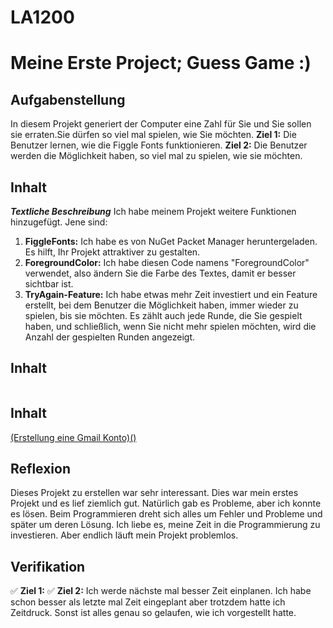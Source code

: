 # LA1200
# Meine Erste Project; Guess Game :)
## Aufgabenstellung
In diesem Projekt generiert der Computer eine Zahl für Sie und Sie sollen sie erraten.Sie dürfen so viel mal spielen, wie Sie möchten.
    **Ziel 1:** Die Benutzer lernen, wie die Figgle Fonts funktionieren.
    **Ziel 2:** Die Benutzer werden die Möglichkeit haben, so viel mal zu spielen, wie sie möchten.
## Inhalt
***Textliche Beschreibung***
Ich habe meinem Projekt weitere Funktionen hinzugefügt. Jene sind:
1. **FiggleFonts:** Ich habe es von NuGet Packet Manager heruntergeladen. Es hilft, Ihr Projekt attraktiver zu gestalten.
2. **ForegroundColor:** Ich habe diesen Code namens "ForegroundColor" verwendet, also ändern Sie die Farbe des Textes, damit er besser sichtbar ist.
3. **TryAgain-Feature:** Ich habe etwas mehr Zeit investiert und ein Feature erstellt, bei dem Benutzer die Möglichkeit haben, immer wieder zu spielen, bis sie möchten.
Es zählt auch jede Runde, die Sie gespielt haben, und schließlich, wenn Sie nicht mehr spielen möchten, wird die Anzahl der gespielten Runden angezeigt.
  
    


## Inhalt
![]()

## Inhalt
[(Erstellung eine Gmail Konto)()](https://www.youtube.com/watch?v=_TCn95WCnS0)


## Reflexion

Dieses Projekt zu erstellen war sehr interessant. Dies war mein erstes Projekt und es lief ziemlich gut. Natürlich gab es Probleme, aber ich konnte es lösen. Beim Programmieren dreht sich alles um Fehler und Probleme und später um deren Lösung. Ich liebe es, meine Zeit in die Programmierung zu investieren. Aber endlich läuft mein Projekt problemlos.


## Verifikation

✅ **Ziel 1:**
✅ **Ziel 2:**
Ich werde nächste mal besser Zeit einplanen. Ich habe schon besser als letzte mal Zeit eingeplant aber trotzdem hatte ich Zeitdruck. Sonst ist alles genau so gelaufen, wie ich vorgestellt hatte.
